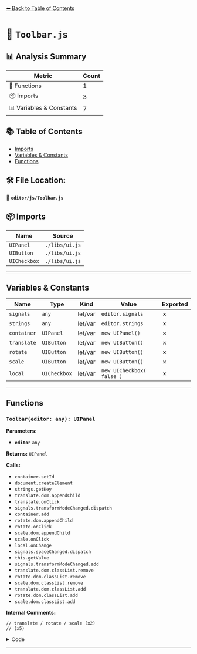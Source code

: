 [⬅️ Back to Table of Contents](../../index.md)

# 📄 `Toolbar.js`

## 📊 Analysis Summary

| Metric | Count |
|--------|-------|
| 🔧 Functions | 1 |
| 📦 Imports | 3 |
| 📊 Variables & Constants | 7 |

## 📚 Table of Contents

- [Imports](#imports)
- [Variables & Constants](#variables-constants)
- [Functions](#functions)

## 🛠️ File Location:
📂 **`editor/js/Toolbar.js`**

## 📦 Imports

| Name | Source |
|------|--------|
| `UIPanel` | `./libs/ui.js` |
| `UIButton` | `./libs/ui.js` |
| `UICheckbox` | `./libs/ui.js` |


---

## Variables & Constants

| Name | Type | Kind | Value | Exported |
|------|------|------|-------|----------|
| `signals` | `any` | let/var | `editor.signals` | ✗ |
| `strings` | `any` | let/var | `editor.strings` | ✗ |
| `container` | `UIPanel` | let/var | `new UIPanel()` | ✗ |
| `translate` | `UIButton` | let/var | `new UIButton()` | ✗ |
| `rotate` | `UIButton` | let/var | `new UIButton()` | ✗ |
| `scale` | `UIButton` | let/var | `new UIButton()` | ✗ |
| `local` | `UICheckbox` | let/var | `new UICheckbox( false )` | ✗ |


---

## Functions

### `Toolbar(editor: any): UIPanel`

**Parameters:**

- **`editor`** `any`

**Returns:** `UIPanel`

**Calls:**

- `container.setId`
- `document.createElement`
- `strings.getKey`
- `translate.dom.appendChild`
- `translate.onClick`
- `signals.transformModeChanged.dispatch`
- `container.add`
- `rotate.dom.appendChild`
- `rotate.onClick`
- `scale.dom.appendChild`
- `scale.onClick`
- `local.onChange`
- `signals.spaceChanged.dispatch`
- `this.getValue`
- `signals.transformModeChanged.add`
- `translate.dom.classList.remove`
- `rotate.dom.classList.remove`
- `scale.dom.classList.remove`
- `translate.dom.classList.add`
- `rotate.dom.classList.add`
- `scale.dom.classList.add`

**Internal Comments:**
```
// translate / rotate / scale (x2)
// (x5)
```

<details><summary>Code</summary>

```typescript
function Toolbar( editor ) {

	const signals = editor.signals;
	const strings = editor.strings;

	const container = new UIPanel();
	container.setId( 'toolbar' );

	// translate / rotate / scale

	const translateIcon = document.createElement( 'img' );
	translateIcon.title = strings.getKey( 'toolbar/translate' );
	translateIcon.src = 'images/translate.svg';

	const translate = new UIButton();
	translate.dom.className = 'Button selected';
	translate.dom.appendChild( translateIcon );
	translate.onClick( function () {

		signals.transformModeChanged.dispatch( 'translate' );

	} );
	container.add( translate );

	const rotateIcon = document.createElement( 'img' );
	rotateIcon.title = strings.getKey( 'toolbar/rotate' );
	rotateIcon.src = 'images/rotate.svg';

	const rotate = new UIButton();
	rotate.dom.appendChild( rotateIcon );
	rotate.onClick( function () {

		signals.transformModeChanged.dispatch( 'rotate' );

	} );
	container.add( rotate );

	const scaleIcon = document.createElement( 'img' );
	scaleIcon.title = strings.getKey( 'toolbar/scale' );
	scaleIcon.src = 'images/scale.svg';

	const scale = new UIButton();
	scale.dom.appendChild( scaleIcon );
	scale.onClick( function () {

		signals.transformModeChanged.dispatch( 'scale' );

	} );
	container.add( scale );

	const local = new UICheckbox( false );
	local.dom.title = strings.getKey( 'toolbar/local' );
	local.onChange( function () {

		signals.spaceChanged.dispatch( this.getValue() === true ? 'local' : 'world' );

	} );
	container.add( local );

	//

	signals.transformModeChanged.add( function ( mode ) {

		translate.dom.classList.remove( 'selected' );
		rotate.dom.classList.remove( 'selected' );
		scale.dom.classList.remove( 'selected' );

		switch ( mode ) {

			case 'translate': translate.dom.classList.add( 'selected' ); break;
			case 'rotate': rotate.dom.classList.add( 'selected' ); break;
			case 'scale': scale.dom.classList.add( 'selected' ); break;

		}

	} );

	return container;

}
```
</details>


---